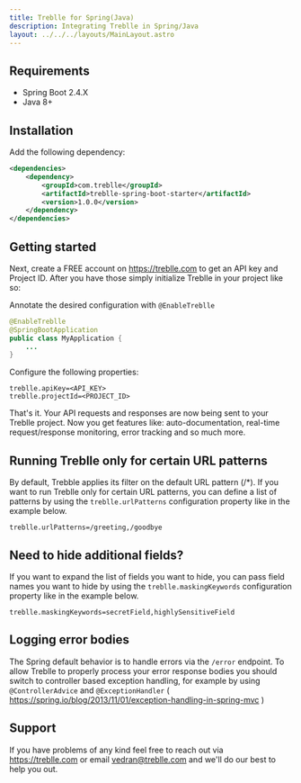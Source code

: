 ```yaml
---
title: Treblle for Spring(Java)
description: Integrating Treblle in Spring/Java
layout: ../../../layouts/MainLayout.astro
---
```


## Requirements

- Spring Boot 2.4.X
- Java 8+

## Installation

Add the following dependency:

```xml
<dependencies>
    <dependency>
        <groupId>com.treblle</groupId>
        <artifactId>treblle-spring-boot-starter</artifactId>
        <version>1.0.0</version>
    </dependency>
</dependencies>
```

## Getting started

Next, create a FREE account on <https://treblle.com> to get an API key and Project ID. After you have those simply initialize Treblle in your project like so:

Annotate the desired configuration with `@EnableTreblle`

```java
@EnableTreblle
@SpringBootApplication
public class MyApplication {
    ...
}
```

Configure the following properties:

```csv
treblle.apiKey=<API_KEY>
treblle.projectId=<PROJECT_ID>
```

That's it. Your API requests and responses are now being sent to your Treblle project. Now you get features like: auto-documentation, real-time request/response monitoring, error tracking and so much more.

## Running Treblle only for certain URL patterns

By default, Trebble applies its filter on the default URL pattern (/*). If you want to run Treblle only for certain URL patterns, you can define a list of patterns by using the `treblle.urlPatterns` configuration property like in the example below.

```csv
treblle.urlPatterns=/greeting,/goodbye
```

## Need to hide additional fields?

If you want to expand the list of fields you want to hide, you can pass field names you want to hide by using the `treblle.maskingKeywords` configuration property like in the example below.

```csv
treblle.maskingKeywords=secretField,highlySensitiveField
```

## Logging error bodies

The Spring default behavior is to handle errors via the `/error` endpoint. To allow Treblle to properly process your error response bodies you should switch to controller based exception handling, for example by using `@ControllerAdvice` and `@ExceptionHandler` ( https://spring.io/blog/2013/11/01/exception-handling-in-spring-mvc )


## Support

If you have problems of any kind feel free to reach out via <https://treblle.com> or email vedran@treblle.com and we'll do our best to help you out.
